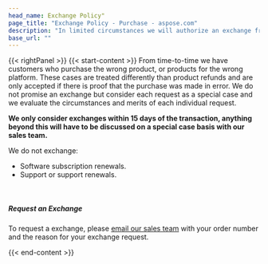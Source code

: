 ```yaml
---
head_name: Exchange Policy"
page_title: "Exchange Policy - Purchase - aspose.com"
description: "In limited circumstances we will authorize an exchange from one product to another after purchase."
base_url: ""
---
```

{{< rightPanel >}}
{{< start-content >}}
From time-to-time we have customers who purchase the wrong product, or products for the wrong platform. These cases are treated differently than product refunds and are only accepted if there is proof that the purchase was made in error. We do not promise an exchange but consider each request as a special case and we evaluate the circumstances and merits of each individual request.

**We only consider exchanges within 15 days of the transaction, anything beyond this will have to be discussed on a special case basis with our sales team.**

We do not exchange:

* Software subscription renewals.
* Support or support renewals.

&nbsp;  
##### **Request an Exchange**
To request a exchange, please [email our sales team](https://about.aspose.com/contact/) with your order number and the reason for your exchange request.

{{< end-content >}}